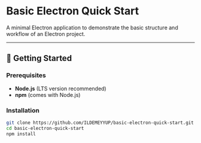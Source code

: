# Basic Electron Quick Start

A minimal Electron application to demonstrate the basic structure and workflow of an Electron project.

---

## 🚀 Getting Started

### Prerequisites
- **Node.js** (LTS version recommended)
- **npm** (comes with Node.js)

### Installation
```bash
git clone https://github.com/ILDEMEYYUP/basic-electron-quick-start.git
cd basic-electron-quick-start
npm install
